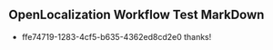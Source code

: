 ## OpenLocalization Workflow Test MarkDown
* ffe74719-1283-4cf5-b635-4362ed8cd2e0 thanks!

<!--HONumber=Sep16_HO1-->


